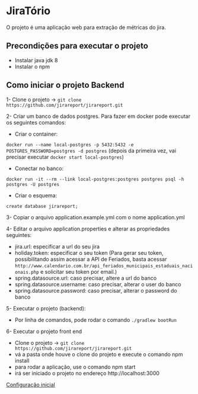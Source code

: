 # JiraTório
O projeto é uma aplicação web para extração de métricas do jira.

## Precondições para executar o projeto
- Instalar java jdk 8
- Instalar o npm

## Como iniciar o projeto Backend
1- Clone o projeto -> `git clone https://github.com/jirareport/jirareport.git`

2- Criar um banco de dados postgres. 
Para fazer em docker pode executar os seguintes comandos:

- Criar o container:

`docker run --name local-postgres -p 5432:5432 -e POSTGRES_PASSWORD=postgres -d postgres`
(depois da primeira vez, vai precisar executar `docker start local-postgres`)

- Conectar no banco:

`docker run -it --rm --link local-postgres:postgres postgres psql -h postgres -U postgres`

- Criar o esquema:

`create database jirareport;`

3- Copiar o arquivo application.example.yml com o nome application.yml

4- Editar o arquivo application.properties e alterar as propriedades seguintes:
- jira.url: especificar a url do seu jira
- holiday.token: especificar o seu token (Para gerar seu token, possibilitando assim acessar a API de Feriados, basta acessar `http://www.calendario.com.br/api_feriados_municipais_estaduais_nacionais.php` e solicitar seu token por email.)
- spring.datasource.url: caso precisar, altere a url do banco
- spring.datasource.username: caso precisar, alterar o user do banco
- spring.datasource.password: caso precisar, alterar o password do banco

5- Executar o projeto (backend):
- Por linha de comandos, pode rodar o comando `./gradlew bootRun`

6- Executar o projeto front end
- Clone o projeto -> `git clone https://github.com/jirareport/jirareport.git`
- vá a pasta onde houve o clone do projeto e execute o comando npm install
- para rodar a aplicação, use o comando npm start
- irá ser iniciado o projeto no endereço http://localhost:3000



[Configuração inicial](/startConfig.html)

